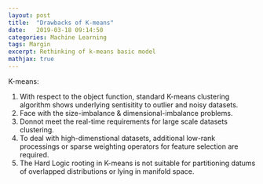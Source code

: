 ```yaml
---
layout: post
title:  "Drawbacks of K-means"
date:   2019-03-18 09:14:50
categories: Machine Learning
tags: Margin
excerpt: Rethinking of k-means basic model
mathjax: true
---
```


K-means:

1. With respect to the object function, standard K-means clustering algorithm shows underlying sentisitity to outlier and noisy datasets.
2. Face with the size-imbalance & dimensional-imbalance problems. 
3. Donnot meet the real-time requirements for large scale datasets clustering.
4. To deal with high-dimenstional datasets, additional low-rank processings or sparse weighting operators for feature selection are required.
5. The Hard Logic rooting in K-means is not suitable for partitioning datums of overlapped distributions or lying in manifold space.
